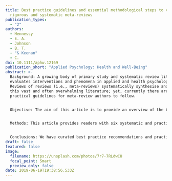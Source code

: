 ```yaml
---
title: Best practice guidelines and essential methodological steps to conduct
  rigorous and systematic meta‐reviews
publication_types:
  - "2"
authors:
  - Hennessy
  - E. A.
  - Johnson
  - B. T.
  - "& Keenan"
  - C.
doi: 10.1111/aphw.12169
publication_short: "Applied Psychology: Health and Well‐Being"
abstract: >-
  Background: A growing body of primary study and systematic review literature
  evaluates interventions and phenomena in applied and health psychology.
  Reviews of reviews (i.e., meta-reviews) systematically synthesise and utilise
  this vast and often overwhelming literature; yet, currently there are few
  practical guidelines for meta-review authors to follow.


  Objective: The aim of this article is to provide an overview of the best practice guidelines for all research synthesis and to detail additional specific considerations and methodological details for the best practice of conducting a rigorous meta-review.


  Methods: This article provides readers with six systematic and practical steps along with accompanying examples to address with rigor the unique challenges that arise when authors familiar with systematic review methods begin a meta-review: (a) detailing a clear scope, (b) identifying synthesis literature through strategic searches, (c) considering datedness of the literature, (d) addressing overlap among included reviews, (e) choosing and applying review quality tools, and (f) appropriate options for handling the synthesis and reporting of the vast amount of data collected in a meta-review.


  Conclusions: We have curated best practice recommendations and practical tips for conducting a meta-review. We anticipate that assessments of meta-review quality will ultimately formalise best-method guidelines.
draft: false
featured: false
image:
  filename: https://unsplash.com/photos/7r7-7RLdwCU
  focal_point: Smart
  preview_only: false
date: 2019-06-19T19:38:56.533Z
---
```

